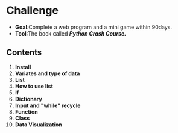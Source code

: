 # Challenge
- **Goal**:Complete a web program and a mini game within 90days.
- **Tool**:The book called ***Python Crash Course.***
## Contents
1.  **Install**
2.  **Variates and type of data**
3.  **List**
4.  **How to use list**
5.  **if**
6.  **Dictionary**
7.  **Input and "while" recycle**
8.  **Function**
9.  **Class**
15. **Data Visualization**

